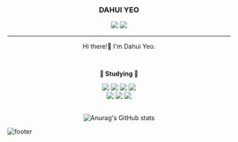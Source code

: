 <div align="center" style="overflow: hidden; width: 100%">

### DAHUI YEO

<a href="https://github.com/yeodahui"><img src="https://hits.seeyoufarm.com/api/count/incr/badge.svg?url=https%3A%2F%2Fgithub.com%2Fyeodahui&count_bg=%23000000&title_bg=%23000000&icon=github.svg&icon_color=%23E7E7E7&title=+Github&edge_flat=true"/></a> <a href="https://velog.io/@devsaza"><img src="https://img.shields.io/badge/devsaza.log-3DDC84?style=flat-square&logo=Velog&logoColor=white"/></a>

---

Hi there!👋
I'm Dahui Yeo.

<br>

</div>

<div align="center">
  
  <strong>📝 Studying 📝</strong>
  
<img src="https://img.shields.io/badge/HTML-E34F26?style=flat-square&logo=HTML5&logoColor=white"/>
<img src="https://img.shields.io/badge/CSS-1572B6?style=flat-square&logo=CSS3&logoColor=white"/>
<img src="https://img.shields.io/badge/SaSS-CC6699?style=flat-square&logo=Sass&logoColor=white"/>
<img src="https://img.shields.io/badge/JavaScript-F7E018?style=flat-square&logo=JavaScript&logoColor=white"/><br>
<img src="https://img.shields.io/badge/TypeScript-3178C6?style=flat-square&logo=TypeScript&logoColor=white"/>
<img src="https://img.shields.io/badge/React.js-61DAFB?style=flat-square&logo=React&logoColor=white"/>
<img src="https://img.shields.io/badge/Python-3776AB?style=flat-square&logo=Python&logoColor=white"/>

</div>
<br>

  <div align="center">
  
![Anurag's GitHub stats](https://github-readme-stats.vercel.app/api?username=yeodahui&count_private=true&show_icons=true&theme=graywhite)

  </div>

![footer](https://capsule-render.vercel.app/api?type=waving&color=auto&height=200&section=footer&20render)
